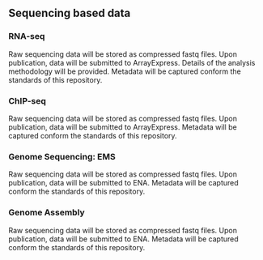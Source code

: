## Sequencing based data

### RNA-seq

Raw sequencing data will be stored as compressed fastq files. Upon publication, data will be submitted to ArrayExpress.
Details of the analysis methodology will be provided.  Metadata will be captured conform the standards of this repository.

### ChIP-seq

Raw sequencing data will be stored as compressed fastq files. Upon publication, data will be submitted to ArrayExpress. Metadata will be captured conform the standards of this repository.

### Genome Sequencing: EMS

Raw sequencing data will be stored as compressed fastq files. Upon publication, data will be submitted to ENA. Metadata will be captured conform the standards of this repository.


### Genome Assembly

Raw sequencing data will be stored as compressed fastq files. Upon publication, data will be submitted to ENA. Metadata will be captured conform the standards of this repository.
